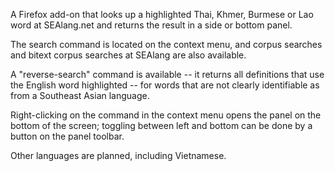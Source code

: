 A Firefox add-on that looks up a highlighted Thai, Khmer, Burmese or Lao word at SEAlang.net and returns the result in a side or bottom panel.

The search command is located on the context menu, and corpus searches and bitext corpus searches at SEAlang are also available.

A "reverse-search" command is available -- it returns all definitions that use the English word highlighted -- for words that are not clearly identifiable as from a Southeast Asian language.

Right-clicking on the command in the context menu opens the panel on the bottom of the screen; toggling between left and bottom can be done by a button on the panel toolbar.

Other languages are planned, including Vietnamese.